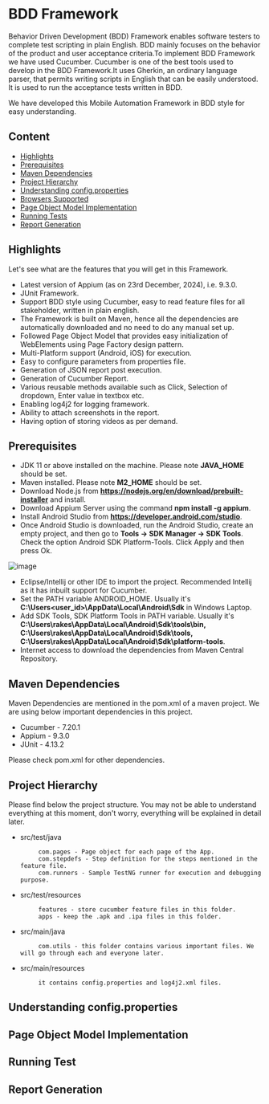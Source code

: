 
# BDD Framework

Behavior Driven Development (BDD) Framework enables software testers to complete test scripting in plain English. BDD mainly focuses on the behavior of the product and user acceptance criteria.To implement BDD Framework we have used Cucumber. Cucumber is one of the best tools used to develop in the BDD Framework.It uses Gherkin, an ordinary language parser, that permits writing scripts in English that can be easily understood. It is used to run the acceptance tests written in BDD.

We have developed this Mobile Automation Framework in BDD style for easy understanding. 


## Content

- [Highlights](#Highlights)
- [Prerequisites](#Prerequisites)
- [Maven Dependencies](#Maven-Dependencies)
- [Project Hierarchy](#Project-Hierarchy)
- [Understanding config.properties](#Understandgin-config.properties)
- [Browsers Supported](#Browsers-Supported)
- [Page Object Model Implementation](#Page-Object-Model-Implementation)
- [Running Tests](#Running-Test)
- [Report Generation](#Report-Generation)


## Highlights

Let's see what are the features that you will get in this Framework.

- Latest version of Appium (as on 23rd December, 2024), i.e. 9.3.0.
- JUnit Framework.
- Support BDD style using Cucumber, easy to read feature files for all stakeholder, written in plain english.
- The Framework is built on Maven, hence all the dependencies are automatically downloaded and no need to do any manual set up.
- Followed Page Object Model that provides easy initialization of WebElements using Page Factory design pattern.
- Multi-Platform support (Android, iOS) for execution.
- Easy to configure parameters from properties file.
- Generation of JSON report post execution.
- Generation of Cucumber Report.
- Various reusable methods available such as Click, Selection of dropdown, Enter value in textbox etc.
- Enabling log4j2 for logging framework.
- Ability to attach screenshots in the report.
- Having option of storing videos as per demand. 

## Prerequisites

- JDK 11 or above installed on the machine. Please note **JAVA_HOME** should be set.
- Maven installed. Please note **M2_HOME** should be set.
- Download Node.js from **https://nodejs.org/en/download/prebuilt-installer** and install.
- Download Appium Server using the command **npm install -g appium**. 
- Install Android Studio from **https://developer.android.com/studio**.
- Once Android Studio is downloaded, run the Android Studio, create an empty project, and then go to **Tools -> SDK Manager -> SDK Tools**. Check the option Android SDK Platform-Tools. Click Apply and then press Ok.

![image](https://github.com/user-attachments/assets/85ab7030-b398-46bc-bf7a-06cb59e09b44)

- Eclipse/Intellij or other IDE to import the project. Recommended Intellij as it has inbuilt support for Cucumber.
- Set the PATH variable ANDROID_HOME. Usually it's **C:\Users\<user_id>\AppData\Local\Android\Sdk** in Windows Laptop.
- Add SDK Tools, SDK Platform Tools in PATH variable. Usually it's **C:\Users\rakes\AppData\Local\Android\Sdk\tools\bin, C:\Users\rakes\AppData\Local\Android\Sdk\tools, C:\Users\rakes\AppData\Local\Android\Sdk\platform-tools**.
- Internet access to download the dependencies from Maven Central Repository.
  
## Maven Dependencies
Maven Dependencies are mentioned in the pom.xml of a maven project. We are using below important dependencies in this project.

- Cucumber - 7.20.1
- Appium - 9.3.0 
- JUnit - 4.13.2

Please check pom.xml for other dependencies.

## Project Hierarchy

Please find below the project structure. You may not be able to understand everything at this moment, don't worry, everything will be explained in detail later.

- src/test/java

           com.pages - Page object for each page of the App. 
           com.stepdefs - Step definition for the steps mentioned in the feature file. 
           com.runners - Sample TestNG runner for execution and debugging purpose.

- src/test/resources

           features - store cucumber feature files in this folder. 
           apps - keep the .apk and .ipa files in this folder.

- src/main/java

           com.utils - this folder contains various important files. We will go through each and everyone later.
    
- src/main/resources

           it contains config.properties and log4j2.xml files.  


## Understanding config.properties



## Page Object Model Implementation



## Running Test



## Report Generation


